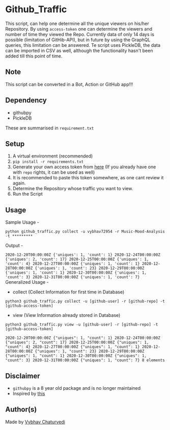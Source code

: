 # Github_Traffic

This script, can help one determine all the unique viewers on his/her Repository.
By using `access-token` one can determine the viewers and number of time they viewed the Repo.
Currently data of only 14 days is possible (limitation of GitHib-API), but in future by using the GraphQL queries, this limitation can be answered.
Te script uses PickleDB, the data can be imported in CSV as well, although the functionality hasn't been added till this point of time.

## Note

This script can be converted in a Bot, Action or GitHub app!!!


## Dependency

- githubpy
- PickleDB

These are summarised in `requirement.txt`


## Setup

1. A virtual environment (recommended)
1. `pip install -r requirements.txt`
1. Generate your own access token from [here](https://github.com/settings/tokens) (If you already have one with `repo` rights, it can be used as well)
1. It is recommended to paste this token somewhere, as one cant review it again.
1. Determine the Repository whose traffic you want to view.
1. Run the Script

## Usage

Sample Usage -

`
python github_traffic.py collect -u vybhav72954 -r Music-Mood-Analysis -t *********
`

Output -

`
2020-12-20T00:00:00Z {'uniques': 1, 'count': 1}
2020-12-24T00:00:00Z {'uniques': 2, 'count': 17}
2020-12-25T00:00:00Z {'uniques': 1, 'count': 4}
2020-12-27T00:00:00Z {'uniques': 1, 'count': 1}
2020-12-28T00:00:00Z {'uniques': 1, 'count': 23}
2020-12-29T00:00:00Z {'uniques': 1, 'count': 1}
2020-12-30T00:00:00Z {'uniques': 1, 'count': 3}
2020-12-31T00:00:00Z {'uniques': 1, 'count': 7}
`
Generalized Usage -

- collect (Collect Information for first time in Database)

`
python3 github_traffic.py collect -u [github-user] -r [github-repo] -t [github-access-token]
`

- view (View Information already stored in Database)

`
python3 github_traffic.py view -u [github-user] -r [github-repo] -t [github-access-token]
`

`
2020-12-20T00:00:00Z {"uniques": 1, "count": 1}
2020-12-24T00:00:00Z {"uniques": 2, "count": 17}
2020-12-25T00:00:00Z {"uniques": 1, "count": 4}
2020-12-27T00:00:00Z {"uniques": 1, "count": 1}
2020-12-28T00:00:00Z {"uniques": 1, "count": 23}
2020-12-29T00:00:00Z {"uniques": 1, "count": 1}
2020-12-30T00:00:00Z {"uniques": 1, "count": 3}
2020-12-31T00:00:00Z {"uniques": 1, "count": 7}
8 elements
`

## Disclaimer

- `githubpy` is a 8 year old package and is no longer maintained
- Inspired by [this](https://github.com/seladb/github-traffic-stats/blob/master/README.md)


## Author(s)  

Made by [Vybhav Chaturvedi](https://www.linkedin.com/in/vybhav-chaturvedi-0ba82614a/)

